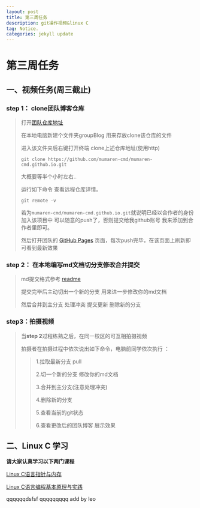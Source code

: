 ```yaml
---
layout: post
title: 第三周任务
description: git操作视频&linux C
tag: Notice.
categories: jekyll update
---
```


# 第三周任务

## 一、视频任务(周三截止)

### step 1： clone团队博客仓库

> 打开[团队仓库地址](https://github.com/mumaren-cmd/mumaren-cmd.github.io)
>
> 在本地电脑新建个文件夹groupBlog 用来存放clone该仓库的文件
>
> 进入该文件夹后右键打开终端 clone上述仓库地址(使用http)
>
> ```shell
> git clone https://github.com/mumaren-cmd/mumaren-cmd.github.io.git
> ```
>
> 大概要等半个小时左右..
>
> 运行如下命令 查看远程仓库详情。
>
> ```shell
> git remote -v
> ```
>
> 若为`mumaren-cmd/mumaren-cmd.github.io.git`就说明已经以合作者的身份加入该项目中 可以随意的push了，否则提交给我github账号 我来添加到合作者里即可。
>
> 然后打开团队的    [GitHub Pages]( https://mumaren-cmd.github.io/)   页面，每次push完毕，在该页面上刷新即可看到最新效果

### step 2： 在本地编写md文档切分支修改合并提交

> md提交格式参考 [readme](https://mumaren-cmd.github.io/2020/12/readme/)
>
> 提交完毕后主动切出一个新的分支 用来进一步修改你的md文档
>
> 然后合并到主分支 处理冲突 提交更新 删除新的分支
### step3：拍摄视频

> 当**step 2**过程练熟之后，在同一校区的可互相拍摄视频 
>
> 拍摄者在拍摄过程中依次说出如下命令，电脑前同学依次执行 ：
>
> > 1.拉取最新分支 pull 
> >
> > 2.切一个新的分支 修改你的md文档
> >
> > 3.合并到主分支(注意处理冲突)
> >
> > 4.删除新的分支
> >
> > 5.查看当前的git状态
> >
> > 6.查看更改后的团队博客 展示效果

## 二、Linux C 学习

**请大家认真学习以下两门课程**

[Linux C语言指针与内存](https://www.imooc.com/learn/394)

[Linux C语言编程基本原理与实践](https://www.imooc.com/learn/248)

qqqqqqdsfsf
qqqqqqqqq
add by leo

